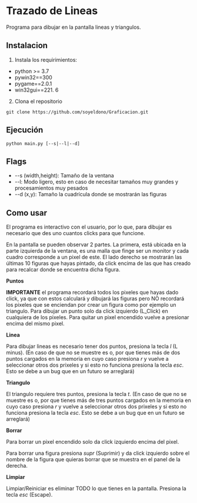 # Trazado de Lineas

Programa para dibujar en la pantalla lineas y triangulos.


## Instalacion

1. Instala los requirimientos:
- python >= 3.7
 - pywin32==300
 - pygame==2.0.1
 - win32gui==221. 6
2.  Clona el repositorio
```
git clone https://github.com/soyeldono/Graficacion.git
``` 

## Ejecución
```
python main.py [--s|--l|--d]
``` 

## Flags

- --s (width,height): Tamaño de la ventana
- --l: Modo ligero, esto en caso de necesitar tamaños muy grandes y procesamientos muy pesados
- --d (x,y): Tamaño la cuadrícula donde se mostrarán las figuras


## Como usar

El programa es interactivo con el usuario, por lo que, para dibujar es necesario que des uno cuantos clicks para que funcione. 

En la pantalla se pueden observar 2 partes. La primera, está ubicada en la parte izquierda de la ventana, es una malla que
finge ser un monitor y cada cuadro corresponde a un pixel de este. El lado derecho se mostrarán las últimas 10 figuras que
hayas pintado, da click encima de las que has creado para recalcar donde se encuentra dicha figura.

**Puntos**

**IMPORTANTE** el programa recordará todos los pixeles que hayas dado click, ya que con estos calculará y dibujará las figuras
pero NO recordará los pixeles que se enciendan por crear un figura como por ejemplo un triangulo. Para dibujar un punto solo 
da click izquierdo (L\_Click) en cualquiera de los pixeles. Para quitar un pixel encendido vuelve 
a presionar encima del mismo pixel.

**Linea** 

Para dibujar lineas es necesario tener dos puntos, presiona la tecla _l_ (L minus). (En caso de que no se muestre es o, por que 
tienes más de dos puntos cargados en la memoria en cuyo caso presiona _r_ y vuelve a seleccionar otros dos prixeles y si esto no 
funciona presiona la tecla _esc_. Esto se debe a un bug que en un futuro se arreglará)

**Triangulo**

El triangulo requiere tres puntos, presiona la tecla _t_. (En caso de que no se muestre es o, por que tienes más de tres puntos cargados en la memoria 
en cuyo caso presiona _r_ y vuelve a seleccionar otros dos prixeles y si esto no funciona presiona la tecla _esc_. Esto se debe a un bug que en un 
futuro se arreglará)

**Borrar**

Para borrar un pixel encendido solo da click izquierdo encima del pixel.

Para borrar una figura presiona _supr_ (Suprimir) y da click izquierdo sobre el nombre de la figura que quieras borrar que se muestra en el panel de la derecha.

**Limpiar**

Limpiar/Reiniciar es eliminar TODO lo que tienes en la pantalla. Presiona la tecla _esc_ (Escape).
